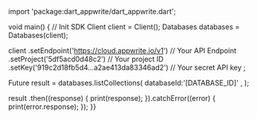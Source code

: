 import 'package:dart_appwrite/dart_appwrite.dart';

void main() { // Init SDK
  Client client = Client();
  Databases databases = Databases(client);

  client
    .setEndpoint('https://cloud.appwrite.io/v1') // Your API Endpoint
    .setProject('5df5acd0d48c2') // Your project ID
    .setKey('919c2d18fb5d4...a2ae413da83346ad2') // Your secret API key
  ;

  Future result = databases.listCollections(
    databaseId:'[DATABASE_ID]' ,
  );

  result
    .then((response) {
      print(response);
    }).catchError((error) {
      print(error.response);
  });
}}